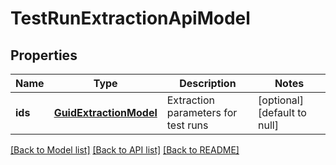 # TestRunExtractionApiModel
## Properties

| Name | Type | Description | Notes |
|------------ | ------------- | ------------- | -------------|
| **ids** | [**GuidExtractionModel**](GuidExtractionModel.md) | Extraction parameters for test runs | [optional] [default to null] |

[[Back to Model list]](../README.md#documentation-for-models) [[Back to API list]](../README.md#documentation-for-api-endpoints) [[Back to README]](../README.md)

